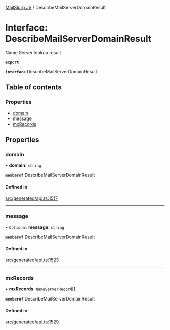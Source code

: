 [MailSlurp JS](../README.md) / DescribeMailServerDomainResult

# Interface: DescribeMailServerDomainResult

Name Server lookup result

**`export`**

**`interface`** DescribeMailServerDomainResult

## Table of contents

### Properties

- [domain](DescribeMailServerDomainResult.md#domain)
- [message](DescribeMailServerDomainResult.md#message)
- [mxRecords](DescribeMailServerDomainResult.md#mxrecords)

## Properties

### domain

• **domain**: `string`

**`memberof`** DescribeMailServerDomainResult

#### Defined in

[src/generated/api.ts:1517](https://github.com/mailslurp/mailslurp-client/blob/113e801/src/generated/api.ts#L1517)

___

### message

• `Optional` **message**: `string`

**`memberof`** DescribeMailServerDomainResult

#### Defined in

[src/generated/api.ts:1523](https://github.com/mailslurp/mailslurp-client/blob/113e801/src/generated/api.ts#L1523)

___

### mxRecords

• **mxRecords**: [`NameServerRecord`](NameServerRecord.md)[]

**`memberof`** DescribeMailServerDomainResult

#### Defined in

[src/generated/api.ts:1529](https://github.com/mailslurp/mailslurp-client/blob/113e801/src/generated/api.ts#L1529)
